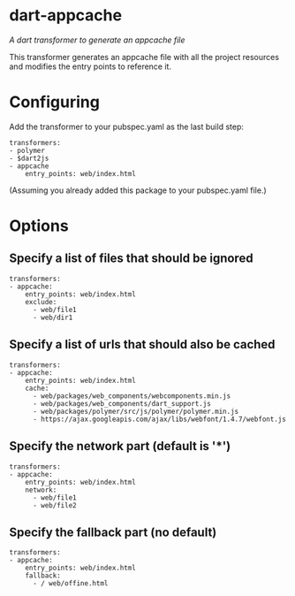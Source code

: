 dart-appcache
=============

_A dart transformer to generate an appcache file_

This transformer generates an appcache file with all the project resources and modifies the entry points to reference it.

# Configuring
    
Add the transformer to your pubspec.yaml as the last build step:

    transformers:
    - polymer
    - $dart2js
    - appcache
        entry_points: web/index.html
    
(Assuming you already added this package to your pubspec.yaml file.)

# Options

## Specify a list of files that should be ignored

    transformers:
    - appcache:
        entry_points: web/index.html
        exclude:
          - web/file1
          - web/dir1

## Specify a list of urls that should also be cached

    transformers:
    - appcache:
        entry_points: web/index.html
        cache:
          - web/packages/web_components/webcomponents.min.js
          - web/packages/web_components/dart_support.js
          - web/packages/polymer/src/js/polymer/polymer.min.js
          - https://ajax.googleapis.com/ajax/libs/webfont/1.4.7/webfont.js

## Specify the network part (default is '*')

    transformers:
    - appcache:
        entry_points: web/index.html
        network:
          - web/file1
          - web/file2

## Specify the fallback part (no default)

    transformers:
    - appcache:
        entry_points: web/index.html
        fallback:
          - / web/offine.html